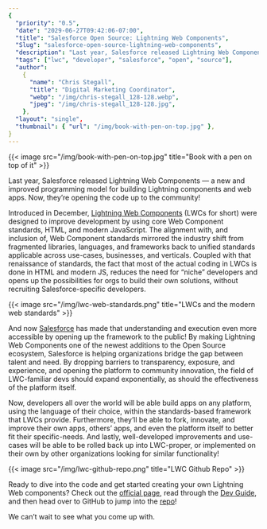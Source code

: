 ```yaml
---
{
  "priority": "0.5",
  "date": "2029-06-27T09:42:06-07:00",
  "title": "Salesforce Open Source: Lightning Web Components",
  "Slug": "salesforce-open-source-lightning-web-components",
  "description": "Last year, Salesforce released Lightning Web Components — a new and improved programming model for building Lightning components and web apps. Now, they’re opening the code up to the community!",
  "tags": ["lwc", "developer", "salesforce", "open", "source"],
  "author":
    {
      "name": "Chris Stegall",
      "title": "Digital Marketing Coordinator",
      "webp": "/img/chris-stegall_128-128.webp",
      "jpeg": "/img/chris-stegall_128-128.jpg",
    },
  "layout": "single",
  "thumbnail": { "url": "/img/book-with-pen-on-top.jpg" },
}
---
```


{{< image src="/img/book-with-pen-on-top.jpg" title="Book with a pen on top of it" >}}

Last year, Salesforce released Lightning Web Components — a new and improved programming model for building Lightning components and web apps. Now, they’re opening the code up to the community!

Introduced in December, [Lightning Web Components](https://developer.salesforce.com/blogs/2018/12/introducing-lightning-web-components.html) (LWCs for short) were designed to improve development by using core Web Component standards, HTML, and modern JavaScript. The alignment with, and inclusion of, Web Component standards mirrored the industry shift from fragmented libraries, languages, and frameworks back to unified standards applicable across use-cases, businesses, and verticals. Coupled with that renaissance of standards, the fact that most of the actual coding in LWCs is done in HTML and modern JS, reduces the need for “niche” developers and opens up the possibilities for orgs to build their own solutions, without recruiting Salesforce-specific developers.

{{< image src="/img/lwc-web-standards.png" title="LWCs and the modern web standards" >}}

And now [Salesforce](https://www.salesforce.com/products/) has made that understanding and execution even more accessible by opening up the framework to the public! By making Lightning Web Components one of the newest additions to the Open Source ecosystem, Salesforce is helping organizations bridge the gap between talent and need. By dropping barriers to transparency, exposure, and experience, and opening the platform to community innovation, the field of LWC-familiar devs should expand exponentially, as should the effectiveness of the platform itself.

Now, developers all over the world will be able build apps on any platform, using the language of their choice, within the standards-based framework that LWCs provide. Furthermore, they’ll be able to fork, innovate, and improve their own apps, others’ apps, and even the platform itself to better fit their specific-needs. And lastly, well-developed improvements and use-cases will be able to be rolled back up into LWC-proper, or implemented on their own by other organizations looking for similar functionality!

{{< image src="/img/lwc-github-repo.png" title="LWC Github Repo" >}}

Ready to dive into the code and get started creating your own Lightning Web components? Check out the [official page](https://lwc.dev/), read through the [Dev Guide](https://lwc.dev/guide/introduction), and then head over to GitHub to jump into the [repo](https://github.com/salesforce/lwc)!

We can’t wait to see what you come up with.
